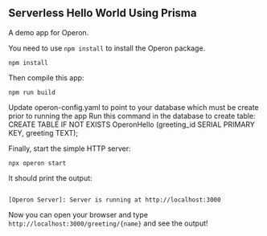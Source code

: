 ## Serverless Hello World Using Prisma

A demo app for Operon.

You need to use `npm install` to install the Operon package.

```shell
npm install
```

Then compile this app:
```shell
npm run build
```

Update operon-config.yaml to point to your database which must
be create prior to running the app
Run this command in the database to create table:
CREATE TABLE IF NOT EXISTS OperonHello (greeting_id SERIAL PRIMARY KEY, greeting TEXT);


Finally, start the simple HTTP server:
```shell
npx operon start
```

It should print the output:
```shell

[Operon Server]: Server is running at http://localhost:3000
```

Now you can open your browser and type `http://localhost:3000/greeting/{name}` and see the output!